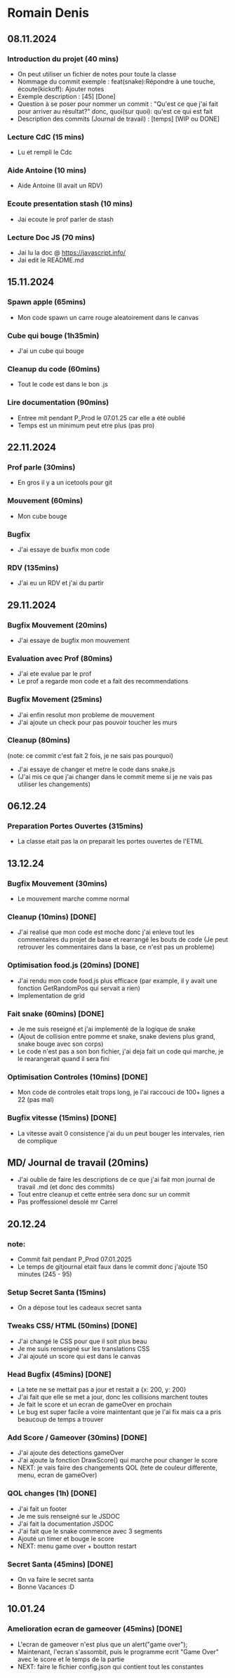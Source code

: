 # Romain Denis

## 08.11.2024

### Introduction du projet (40 mins)

- On peut utiliser un fichier de notes pour toute la classe
- Nommage du commit exemple : feat(snake):Répondre à une touche, écoute(kickoff): Ajouter notes
- Exemple description : [45] [Done]
- Question à se poser pour nommer un commit : "Qu'est ce que j'ai fait pour arriver au résultat?" donc, quoi(sur quoi): qu'est ce qui est fait
- Description des commits (Journal de travail) : [temps] [WIP ou DONE]

### Lecture CdC (15 mins)

 - Lu et rempli le Cdc

### Aide Antoine (10 mins)

 - Aide Antoine (Il avait un RDV)

### Ecoute presentation stash (10 mins)

 - Jai ecoute le prof parler de stash

### Lecture Doc JS (70 mins)

 - Jai lu la doc @ https://javascript.info/
 - Jai edit le README.md

## 15.11.2024

### Spawn apple (65mins)

 - Mon code spawn un carre rouge aleatoirement dans le canvas  

### Cube qui bouge (1h35min)

 - J'ai un cube qui bouge 

### Cleanup du code (60mins)

 - Tout le code est dans le bon .js

### Lire documentation (90mins)

 - Entree mit pendant P_Prod le 07.01.25 car elle a été oublié
 - Temps est un minimum peut etre plus (pas pro)

## 22.11.2024

### Prof parle (30mins)

 - En gros il y a un icetools pour git

### Mouvement (60mins)

  - Mon cube bouge

### Bugfix

  - J'ai essaye de buxfix mon code

### RDV (135mins)

  - J'ai eu un RDV et j'ai du partir 

## 29.11.2024

### Bugfix Mouvement (20mins)

  - J'ai essaye de bugfix mon mouvement

### Evaluation avec Prof (80mins)

  - J'ai ete evalue par le prof
  - Le prof a regarde mon code et a fait des recommendations

### Bugfix Movement (25mins)

  - J'ai enfin resolut mon probleme de mouvement
  - J'ai ajoute un check pour pas pouvoir toucher les murs

### Cleanup (80mins)

  (note: ce commit c'est fait 2 fois, je ne sais pas pourquoi)

  - J'ai essaye de changer et metre le code dans snake.js 
  - (J'ai mis ce que j'ai changer dans le commit meme si je ne vais pas utiliser les changements)

## 06.12.24

### Preparation Portes Ouvertes (315mins)

  - La classe etait pas la on preparait les portes ouvertes de l'ETML

## 13.12.24

### Bugfix Mouvement (30mins) 

  - Le mouvement marche comme normal 

### Cleanup (10mins) [DONE]

  - J'ai realisé que mon code est moche donc j'ai enleve tout les commentaires du projet de base et rearrangé les bouts de code (Je peut retrouver les commentaires dans la base, ce n'est pas un probleme)

### Optimisation food.js (20mins) [DONE]

  - J'ai rendu mon code food.js plus efficace (par example, il y avait une fonction GetRandomPos qui servait a rien)
  - Implementation de grid 

### Fait snake (60mins) [DONE]

- Je me suis reseigné et j'ai implementé de la logique de snake
- (Ajout de collision entre pomme et snake, snake deviens plus grand, snake bouge avec son corps)
- Le code n'est pas a son bon fichier, j'ai deja fait un code qui marche, je le rearangerait quand il sera fini

### Optimisation Controles (10mins) [DONE]

  - Mon code de controles etait trops long, je l'ai raccouci de 100+ lignes a 22 (pas mal)

### Bugfix vitesse (15mins) [DONE]

  - La vitesse avait 0 consistence j'ai du un peut bouger les intervales, rien de complique

## MD/ Journal de travail (20mins)

  - J'ai oublie de faire les descriptions de ce que j'ai fait mon journal de travail .md (et donc des commits)
  - Tout entre cleanup et cette entrée sera donc sur un commit
  - Pas proffessionel desolé mr Carrel

## 20.12.24

### note: 
  - Commit fait pendant P_Prod 07.01.2025
  - Le temps de gitjournal etait faux dans le commit donc j'ajoute 150 minutes (245 - 95) 

### Setup Secret Santa (15mins)

  - On a dépose tout les cadeaux secret santa

### Tweaks CSS/ HTML (50mins) [DONE]

  - J'ai changé le CSS pour que il soit plus beau
  - Je me suis renseigné sur les translations CSS
  - J'ai ajouté un score qui est dans le canvas

### Head Bugfix (45mins) [DONE]

  - La tete ne se mettait pas a jour et restait a {x: 200, y: 200}
  - J'ai fait que elle se met a jour, donc les collisions marchent toutes
  - Je fait le score et un ecran de gameOver en prochain
  - Le bug est super facile a voire maintentant que je l'ai fix mais ca a pris beaucoup de temps a trouver

### Add Score / Gameover (30mins) [DONE]

  - J'ai ajoute des detections gameOver
  - J'ai ajoute la fonction DrawScore() qui marche pour changer le score
  - NEXT: je vais faire des changements QOL (tete de couleur differente, menu, ecran de gameOver)

### QOL changes (1h) [DONE]

  - J'ai fait un footer 
  - Je me suis renseigné sur le JSDOC
  - J'ai fait la documentation JSDOC
  - J'ai fait que le snake commence avec 3 segments
  - Ajouté un timer et bouge le score
  - NEXT: menu game over + boutton restart

### Secret Santa (45mins) [DONE]

  - On va faire le secret santa
  - Bonne Vacances :D

## 10.01.24

### Amelioration ecran de gameover (45mins) [DONE]

  - L'ecran de gameover n'est plus que un alert("game over");
  - Maintenant, l'ecran s'assombit, puis le programme ecrit "Game Over" avec le score et le temps de la partie
  - NEXT: faire le fichier config.json qui contient tout les constantes 